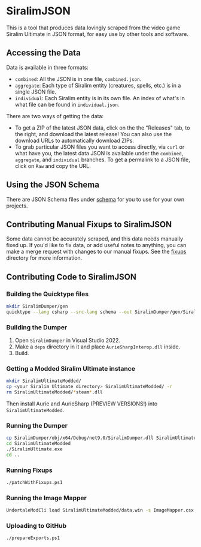# SiralimJSON

This is a tool that produces data lovingly scraped from the video game Siralim Ultimate in JSON format, for easy use by other tools and software.

## Accessing the Data

Data is available in three formats:

- `combined`: All the JSON is in one file, `combined.json`.
- `aggregate`: Each type of Siralim entity (creatures, spells, etc.) is in a single JSON file.
- `individual`: Each Siralim entity is in its own file. An index of what's in what file can be found in `individual.json`.

There are two ways of getting the data:

- To get a ZIP of the latest JSON data, click on the the "Releases" tab, to the right, and download the latest release! You can also use the download URLs to automatically download ZIPs.
- To grab particular JSON files you want to access directly, via `curl` or what have you, the latest data JSON is available under the `combined`, `aggregate`, and `individual` branches. To get a permalink to a JSON file, click on `Raw` and copy the URL.

## Using the JSON Schema

There are JSON Schema files under [schema](schema) for you to use for your own projects.

## Contributing Manual Fixups to SiralimJSON

Some data cannot be accurately scraped, and this data needs manually fixed up. If you'd like to fix data, or add useful notes to anything, you can make a merge request with changes to our manual fixups. See the [fixups](fixups) directory for more information.

## Contributing Code to SiralimJSON

### Building the Quicktype files

```bash
mkdir SiralimDumper/gen
quicktype --lang csharp --src-lang schema --out SiralimDumper/gen/SiralimUltimateDatabase.cs schema/combined.yaml --additional-schema 'schema/*.yaml' --framework SystemTextJson
```

### Building the Dumper

1. Open `SiralimDumper` in Visual Studio 2022.
2. Make a `deps` directory in it and place `AurieSharpInterop.dll` inside.
3. Build.

### Getting a Modded Siralim Ultimate instance

```bash
mkdir SiralimUltimateModded/
cp <your Siralim Ultimate directory> SiralimUltimateModded/ -r
rm SiralimUltimateModded/*steam*.dll
```

Then install Aurie and AurieSharp (PREVIEW VERSIONS!) into `SiralimUltimateModded`.

### Running the Dumper

```bash
cp SiralimDumper/obj/x64/Debug/net9.0/SiralimDumper.dll SiralimUltimateModded/mods/Managed/SiralimDumper.dll
cd SiralimUltimateModded
./SiralimUltimate.exe
cd ..
```

### Running Fixups

```bash
./patchWithFixups.ps1
```

### Running the Image Mapper

```bash
UndertaleModCli load SiralimUltimateModded/data.win -s ImageMapper.csx
```

### Uploading to GitHub

```bash
./prepareExports.ps1
```
